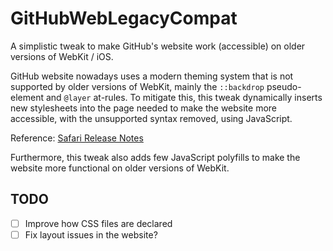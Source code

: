 # GitHubWebLegacyCompat

A simplistic tweak to make GitHub's website work (accessible) on older versions of WebKit / iOS.

GitHub website nowadays uses a modern theming system that is not supported by older versions of WebKit, mainly the `::backdrop` pseudo-element and `@layer` at-rules. To mitigate this, this tweak dynamically inserts new stylesheets into the page needed to make the website more accessible, with the unsupported syntax removed, using JavaScript.

Reference: [Safari Release Notes](https://developer.apple.com/documentation/safari-release-notes/safari-15_4-release-notes#New-Features)

Furthermore, this tweak also adds few JavaScript polyfills to make the website more functional on older versions of WebKit.

## TODO

- [ ] Improve how CSS files are declared
- [ ] Fix layout issues in the website?
